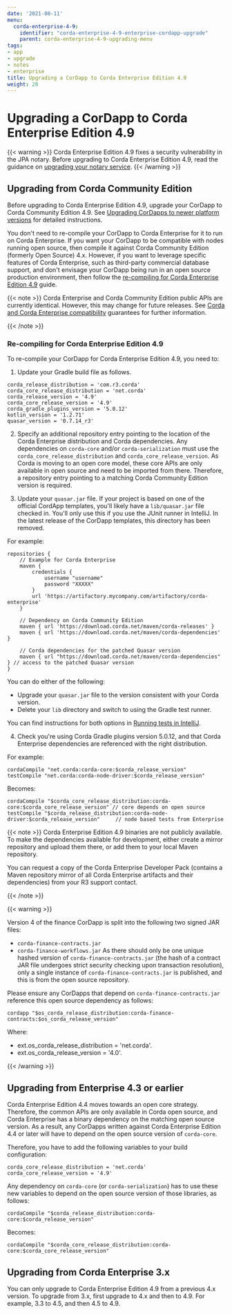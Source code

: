 ```yaml
---
date: '2021-08-11'
menu:
  corda-enterprise-4-9:
    identifier: "corda-enterprise-4-9-enterprise-cordapp-upgrade"
    parent: corda-enterprise-4-9-upgrading-menu
tags:
- app
- upgrade
- notes
- enterprise
title: Upgrading a CorDapp to Corda Enterprise Edition 4.9
weight: 20
---
```


# Upgrading a CorDapp to Corda Enterprise Edition 4.9

{{< warning >}}
Corda Enterprise Edition 4.9 fixes a security vulnerability in the JPA notary. Before upgrading to Corda Enterprise Edition 4.9, read the guidance on [upgrading your notary service](notary/upgrading-the-ha-notary-service.md).
{{< /warning >}}

## Upgrading from Corda Community Edition

Before upgrading to Corda Enterprise Edition 4.9, upgrade your CorDapp to Corda Community Edition 4.9. See [Upgrading CorDapps to newer platform versions](app-upgrade-notes.md) for detailed instructions.

You don't need to re-compile your CorDapp to Corda Enterprise for it to run on Corda Enterprise. If you want your CorDapp to
be compatible with nodes running open source, then compile it against Corda Community Edition (formerly Open Source) 4.x.
However, if you want to leverage specific features of Corda Enterprise, such as third-party commercial database support, and don't envisage your CorDapp being run
in an open source production environment, then follow the [re-compiling for Corda Enterprise Edition 4.9](#re-compiling-for-corda-enterprise-49) guide.

{{< note >}}
Corda Enterprise and Corda Community Edition public APIs are currently identical. However, this may change for future releases.
See [Corda and Corda Enterprise compatibility](version-compatibility.md) guarantees for further information.

{{< /note >}}


### Re-compiling for Corda Enterprise Edition 4.9

To re-compile your CorDapp for Corda Enterprise Edition 4.9, you need to:

1. Update your Gradle build file as follows.

```shell
corda_release_distribution = 'com.r3.corda'
corda_core_release_distribution = 'net.corda'
corda_release_version = '4.9'
corda_core_release_version = '4.9'
corda_gradle_plugins_version = '5.0.12'
kotlin_version = '1.2.71'
quasar_version = '0.7.14_r3'
```

2. Specify an additional repository entry pointing to the location of the Corda Enterprise distribution and Corda dependencies. Any
dependencies on `corda-core` and/or `corda-serialization` must use the `corda_core_release_distribution` and
`corda_core_release_version`. As Corda is moving to an open core model, these core APIs are only available in open source and need to
be imported from there. Therefore, a repository entry pointing to a matching Corda Community Edition version is required.

3. Update your `quasar.jar` file. If your project is based on one of the official CordApp templates, you'll likely have a `lib/quasar.jar` file checked in. You'll only use this if you use the JUnit runner in IntelliJ. In the latest release of the CorDapp templates, this directory has
been removed.

For example:

```shell
repositories {
    // Example for Corda Enterprise
    maven {
        credentials {
            username "username"
            password "XXXXX"
        }
        url 'https://artifactory.mycompany.com/artifactory/corda-enterprise'
    }

    // Dependency on Corda Community Edition
    maven { url 'https://download.corda.net/maven/corda-releases' }
    maven { url 'https://download.corda.net/maven/corda-dependencies' }

    // Corda dependencies for the patched Quasar version
    maven { url "https://download.corda.net/maven/corda-dependencies" } // access to the patched Quasar version
}
```

You can do either of the following:

* Upgrade your `quasar.jar` file to the version consistent with your Corda version.
* Delete your `lib` directory and switch to using the Gradle test runner.

You can find instructions for both options in [Running tests in IntelliJ](testing.html#running-tests-in-intellij).

4. Check you're using Corda Gradle plugins version 5.0.12, and that Corda Enterprise dependencies are referenced with the right distribution.

For example:

```shell
cordaCompile "net.corda:corda-core:$corda_release_version"
testCompile "net.corda:corda-node-driver:$corda_release_version"
```

Becomes:

```shell
cordaCompile "$corda_core_release_distribution:corda-core:$corda_core_release_version" // core depends on open source
testCompile "$corda_release_distribution:corda-node-driver:$corda_release_version"     // node based tests from Enterprise
```

{{< note >}}
Corda Enterprise Edition 4.9 binaries are not publicly available. To make the dependencies available for development, either
create a mirror repository and upload them there, or add them to your local Maven repository.

You can request a copy of the Corda Enterprise Developer Pack (contains a Maven repository mirror
of all Corda Enterprise artifacts and their dependencies) from your R3 support contact.

{{< /note >}}

{{< warning >}}

Version 4 of the finance CorDapp is split into the following two signed JAR files:

 * `corda-finance-contracts.jar`
 * `corda-finance-workflows.jar`
As there should only be one unique hashed version of `corda-finance-contracts.jar` (the hash of a contract JAR file undergoes strict
security checking upon transaction resolution), only a single instance of `corda-finance-contracts.jar` is published, and this is from the open source repository.

Please ensure any CorDapps that depend on `corda-finance-contracts.jar` reference this open source dependency as follows:

```shell
cordapp "$os_corda_release_distribution:corda-finance-contracts:$os_corda_release_version"
```

Where:
* ext.os_corda_release_distribution = 'net.corda'.
* ext.os_corda_release_version = '4.0'.


{{< /warning >}}



## Upgrading from Enterprise 4.3 or earlier

Corda Enterprise Edition 4.4 moves towards an open core strategy. Therefore, the common APIs are only available in Corda
open source, and Corda Enterprise has a binary dependency on the matching open source version. As a result, any CorDapps written against
Corda Enterprise Edition 4.4 or later will have to depend on the open source version of `corda-core`.

Therefore, you have to add the following variables to your build configuration:

```shell
corda_core_release_distribution = 'net.corda'
corda_core_release_version = '4.9'
```

Any dependency on `corda-core` (or `corda-serialization`) has to use these new variables to depend on the open source version of those
libraries, as follows:

```shell
cordaCompile "$corda_release_distribution:corda-core:$corda_release_version"
```

Becomes:

```shell
cordaCompile "$corda_core_release_distribution:corda-core:$corda_core_release_version"
```


## Upgrading from Corda Enterprise 3.x

You can only upgrade to Corda Enterprise Edition 4.9 from a previous 4.x version. To upgrade from 3.x, first upgrade to 4.x and then to 4.9. For example, 3.3 to 4.5, and then 4.5 to 4.9.
